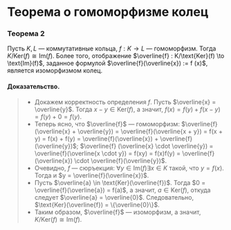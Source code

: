 # Теорема о гомоморфизме колец

### **Теорема 2**

Пусть $K, L$ — коммутативные кольца, $f : K \to L$ — гомоморфизм.
Тогда $K/\text{Ker}(f) \cong \text{Im}(f)$.
Более того, отображение $\overline{f} : K/\text{Ker}(f) \to \text{Im}(f)$, заданное формулой $\overline{f}(\overline{x}) := f (x)$, является изоморфизмом колец.

#### **Доказательство.**

> - Докажем корректность определения $f$.
>   Пусть $\overline{x} = \overline{y}$. Тогда $x - y \in \text{Ker}(f)$, а значит,
>   $f (x) = f(y) + f(x - y) = f(y) + 0 = f(y)$.
> - Теперь ясно, что $\overline{f}$ — гомоморфизм:
>   $\overline{f} (\overline{x} + \overline{y}) = \overline{f}(\overline{x + y}) = f(x + y) = f(x) + f(y) = \overline{f}(\overline{x}) + \overline{f}(\overline{y})$;
>   $\overline{f} (\overline{x} \cdot \overline{y}) = \overline{f}(\overline{x \cdot y}) = f(xy) = f(x)f(y) = \overline{f}(\overline{x}) \cdot \overline{f}(\overline{y})$.
> - Очевидно, $f$ — сюръекция: $\forall y \in \text{Im}(f) \exists x \in K$ такой, что
>   $y = f(x)$. Тогда и $y = \overline{f}(\overline{x})$.
> - Пусть $\overline{a} \in \text{Ker}(\overline{f})$. Тогда $0 = \overline{f}(\overline{a}) = f(a)$, а значит,
>   $a \in \text{Ker}(f)$, откуда следует $\overline{a} = \overline{0}$. Следовательно,
>   $\text{Ker}(\overline{f}) = \{\overline{0}\}$.
> - Таким образом, $\overline{f}$ — изоморфизм, а значит,
>   $K/\text{Ker}(f) \cong \text{Im}(f)$.
